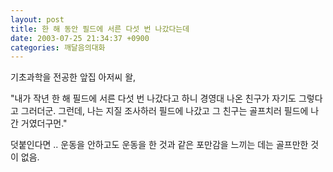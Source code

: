 ```yaml
---
layout: post
title: 한 해 동안 필드에 서른 다섯 번 나갔다는데
date: 2003-07-25 21:34:37 +0900
categories: 깨달음의대화
---
```

기초과학을 전공한 앞집 아저씨 왈,
  

   
"내가 작년 한 해 필드에 서른 다섯 번 나갔다고 하니 경영대 나온 친구가 자기도 그렇다고 그러더군. 그런데, 나는 지질 조사하러 필드에 나갔고 그 친구는 골프치러 필드에 나간 거였더구먼."
  

  

  

  

  
덧붙인다면 .. 운동을 안하고도 운동을 한 것과 같은 포만감을 느끼는 데는 골프만한 것이 없음.